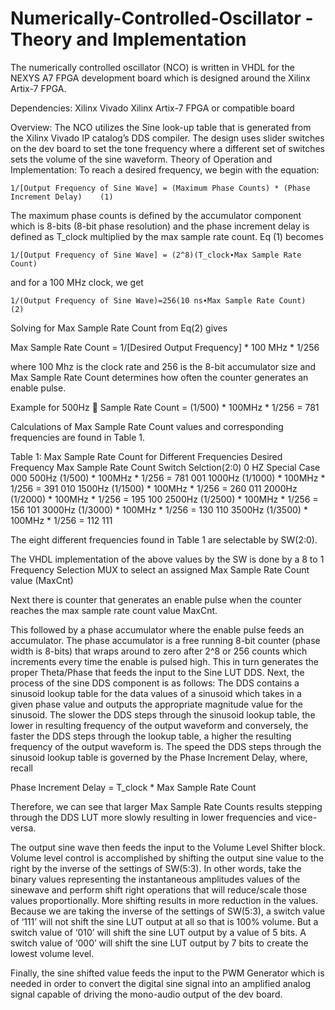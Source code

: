 # Numerically-Controlled-Oscillator -Theory and Implementation

The numerically controlled oscillator (NCO) is written in VHDL for the NEXYS A7 FPGA development board which is designed around the Xilinx Artix-7 FPGA.

Dependencies: 
Xilinx Vivado
Xilinx Artix-7 FPGA or compatible board

Overview:
The NCO utilizes the Sine look-up table that is generated from the Xilinx Vivado IP catalog’s DDS compiler. The design uses slider switches on the dev board to set the tone frequency where a different set of switches sets the volume of the sine waveform. 
Theory of Operation and Implementation:
To reach a desired frequency, we begin with the equation:

    1/[Output Frequency of Sine Wave] = (Maximum Phase Counts) * (Phase Increment Delay)    (1) 

The maximum phase counts is defined by the accumulator component  which is 8-bits (8-bit phase resolution) and the phase increment delay is defined as  T_clock multiplied by the max sample rate count.  Eq (1) becomes

    1/[Output Frequency of Sine Wave] = (2^8)(T_clock∙Max Sample Rate Count)

and for a 100 MHz clock, we get

    1/(Output Frequency of Sine Wave)=256(10 ns∙Max Sample Rate Count)                     (2) 

Solving for Max Sample Rate Count from Eq(2) gives

Max Sample Rate Count = 1/[Desired Output Frequency] * 100 MHz * 1/256 

where 100 Mhz is the clock rate and 256 is the 8-bit accumulator size and Max Sample Rate Count determines how often the counter generates an enable pulse.

Example for 500Hz     Sample Rate Count = (1/500) * 100MHz * 1/256 = 781

Calculations of Max Sample Rate Count values and corresponding frequencies are found in Table 1.

Table 1: Max Sample Rate Count for Different Frequencies
Desired Frequency		Max Sample Rate Count	            Switch Selction(2:0)
0 HZ		            Special Case	                    000
500Hz		            (1/500) * 100MHz * 1/256 = 781	  001
1000Hz		          (1/1000) * 100MHz * 1/256 = 391	  010
1500Hz		          (1/1500) * 100MHz * 1/256 = 260	  011
2000Hz		          (1/2000) * 100MHz * 1/256 = 195	  100
2500Hz		          (1/2500) * 100MHz * 1/256 = 156	  101
3000Hz		          (1/3000) * 100MHz * 1/256 = 130	  110
3500Hz		          (1/3500) * 100MHz * 1/256 = 112	  111

The eight different frequencies found in Table 1 are selectable by SW(2:0). 

The VHDL implementation of the above values by the SW is done by a 8 to 1 Frequency Selection MUX to select an assigned Max Sample Rate Count value (MaxCnt)

Next there is counter that generates an enable pulse when the counter reaches the max sample rate count value MaxCnt.

This followed by a phase accumulator where the enable pulse feeds an accumulator. The phase accumulator is a free running 8-bit counter (phase width is 8-bits) that wraps around to zero after 2^8 or 256 counts which increments every time the enable is pulsed high. This in turn generates the proper Theta/Phase that feeds the input to the Sine LUT DDS.
Next, the process of the sine DDS component is as follows: The DDS contains a sinusoid lookup table for the data values of a sinusoid which takes in a given phase value and outputs the appropriate magnitude value for the sinusoid. The slower the DDS steps through the sinusoid lookup table, the lower in resulting frequency of the output waveform and conversely, the faster the DDS steps through the lookup table, a higher the resulting frequency of the output waveform is. The speed the DDS steps through the sinusoid lookup table is governed by the Phase Increment Delay, where, recall

Phase Increment Delay = T_clock * Max Sample Rate Count

Therefore, we can see that larger Max Sample Rate Counts results stepping through the DDS LUT more slowly resulting in lower frequencies and vice-versa. 

The output sine wave then feeds the input to the Volume Level Shifter block. Volume level control is accomplished by shifting the output sine value to the right by the inverse of the settings of SW(5:3). In other words, take the binary values representing the instantaneous amplitudes values of the sinewave and perform shift right operations that will reduce/scale those values proportionally. More shifting results in more reduction in the values. Because we are taking the inverse of the settings of SW(5:3), a switch value of ‘111’ will not shift the sine LUT output at all so that is 100% volume. But a switch value of ‘010’ will shift the sine LUT output by a value of 5 bits. A switch value of ‘000’ will shift the sine LUT output by 7 bits to create the lowest volume level.

Finally, the sine shifted value feeds the input to the PWM Generator which is needed in order to convert the digital sine signal into an amplified analog signal capable of driving the mono-audio output of the dev board.
